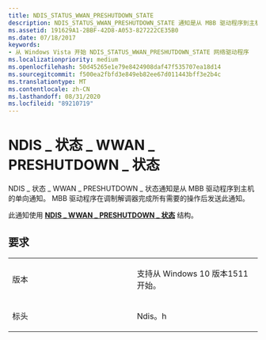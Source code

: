 ```yaml
---
title: NDIS_STATUS_WWAN_PRESHUTDOWN_STATE
description: NDIS_STATUS_WWAN_PRESHUTDOWN_STATE 通知是从 MBB 驱动程序到主机的单向通知。
ms.assetid: 191629A1-2BBF-42D8-A053-827222CE35B0
ms.date: 07/18/2017
keywords:
- 从 Windows Vista 开始 NDIS_STATUS_WWAN_PRESHUTDOWN_STATE 网络驱动程序
ms.localizationpriority: medium
ms.openlocfilehash: 50d45265e1e79e8424908daf47f535707ea18d14
ms.sourcegitcommit: f500ea2fbfd3e849eb82ee67d011443bff3e2b4c
ms.translationtype: MT
ms.contentlocale: zh-CN
ms.lasthandoff: 08/31/2020
ms.locfileid: "89210719"
---
```

# <a name="ndis_status_wwan_preshutdown_state"></a>NDIS \_ 状态 \_ WWAN \_ PRESHUTDOWN \_ 状态


NDIS \_ 状态 \_ WWAN \_ PRESHUTDOWN \_ 状态通知是从 MBB 驱动程序到主机的单向通知。 MBB 驱动程序在调制解调器完成所有需要的操作后发送此通知。

此通知使用 [**NDIS \_ WWAN \_ PRESHUTDOWN \_ 状态**](/windows-hardware/drivers/ddi/ndiswwan/ns-ndiswwan-_ndis_wwan_preshutdown_state) 结构。

<a name="requirements"></a>要求
------------

<table>
<colgroup>
<col width="50%" />
<col width="50%" />
</colgroup>
<tbody>
<tr class="odd">
<td><p>版本</p></td>
<td><p>支持从 Windows 10 版本1511开始。</p></td>
</tr>
<tr class="even">
<td><p>标头</p></td>
<td>Ndis。h</td>
</tr>
</tbody>
</table>

 

